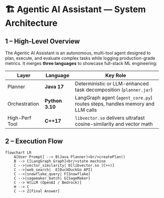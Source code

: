 # 🏗️ Agentic AI Assistant — System Architecture

## 1 – High-Level Overview
The Agentic AI Assistant is an autonomous, multi-tool agent designed to plan, execute, and evaluate complex tasks while logging production-grade metrics. It merges **three languages** to showcase full-stack ML engineering:

| Layer | Language | Key Role |
|-------|----------|----------|
| Planner | **Java 17** | Deterministic or LLM-enhanced task decomposition (`planner.jar`) |
| Orchestration | **Python 3.10** | LangGraph agent (`agent_core.py`) routes steps, handles memory and LLM calls |
| High-Perf Tool | **C++17** | `libvector.so` delivers ultrafast cosine-similarity and vector math |

## 2 – Execution Flow
```mermaid
flowchart LR
    A[User Prompt] --> B(Java Planner)<br/>createPlan()
    B --> C[LangGraph Graph]<br/>state machine
    C -->|vector_similarity| D[libvector.so (C++)]
    C -->|web_search|  E[DuckDuckGo API]
    C -->|snowflake_query| F[Snowflake]
    C -->|sagemaker_batch| G[SageMaker]
    C --> H[LLM (OpenAI / Bedrock)]
    H --> C
    C --> Z[Final Answer]
